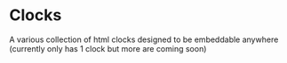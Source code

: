 # Clocks
A various collection of html clocks designed to be embeddable anywhere (currently only has 1 clock but more are coming soon)

